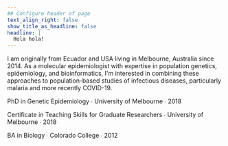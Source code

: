 ```yaml
---
## Configure header of page
text_align_right: false
show_title_as_headline: false
headline: |
  Hola hola!
---
```


I am originally from Ecuador and USA living in Melbourne, Australia since 2014. As a molecular epidemiologist with expertise in population genetics, epidemiology, and bioinformatics, I'm interested in combining these approaches to population-based studies of infectious diseases, particularly malaria and more recently COVID-19. 

<i class="fas fa-graduation-cap pr2"></i>PhD in Genetic Epidemiology  &#8729;
 University of Melbourne  &#8729;  2018
 
<i class="fas fa-certificate pr2"></i>Certificate in Teaching Skills for Graduate Researchers &#8729;  University of Melbourne  &#8729;  2018

<i class="fas fa-graduation-cap pr2"></i>BA in Biology  &#8729;
    Colorado College  &#8729;  2012
